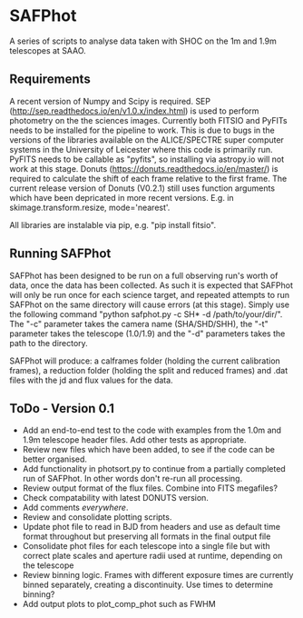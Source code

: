 # SAFPhot

A series of scripts to analyse data taken with SHOC on the 1m and 1.9m telescopes at SAAO. 

## Requirements

A recent version of Numpy and Scipy is required. SEP (http://sep.readthedocs.io/en/v1.0.x/index.html) is used to perform photometry on the the sciences images. Currently both FITSIO and PyFITs needs to be installed for the pipeline to work. This is due to bugs in the versions of the libraries available on the ALICE/SPECTRE super computer systems in the University of Leicester where this code is primarily run. PyFITS needs to be callable as "pyfits", so installing via astropy.io will not work at this stage. Donuts (https://donuts.readthedocs.io/en/master/) is required to calculate the shift of each frame relative to the first frame. The current release version of Donuts (V0.2.1) still uses function arguments which have been depricated in more recent versions. E.g. in skimage.transform.resize, mode='nearest'.

All libraries are instalable via pip, e.g. "pip install fitsio". 

## Running SAFPhot

SAFPhot has been designed to be run on a full observing run's worth of data, once the data has been collected. As such it is expected that SAFPhot will only be run once for each science target, and repeated attempts to run SAFPhot on the same directory will cause errors (at this stage). Simply use the following command "python safphot.py -c SH* -d /path/to/your/dir/". 
The "-c" parameter takes the camera name (SHA/SHD/SHH), the "-t" parameter takes the telescope (1.0/1.9) and the "-d" parameters takes the path to the directory. 

SAFPhot will produce: a calframes folder (holding the current calibration frames), a reduction folder (holding the split and reduced frames) and .dat files with the jd and flux values for the data. 


## ToDo - Version 0.1 

- Add an end-to-end test to the code with examples from the 1.0m and 1.9m telescope header files. Add other tests as appropriate. 
- Review new files which have been added, to see if the code can be better organised. 
- Add functionality in photsort.py to continue from a partially completed run of SAFPhot. In other words don't re-run all processing.
- Review output format of the flux files. Combine into FITS megafiles? 
- Check compatability with latest DONUTS version. 
- Add comments _everywhere_. 
- Review and consolidate plotting scripts. 
- Update phot file to read in BJD from headers and use as default time format
  throughout but preserving all formats in the final output file
- Consolidate phot files for each telescope into a single file but with correct 
  plate scales and aperture radii used at runtime, depending on the telescope
- Review binning logic. Frames with different exposure times are currently
  binned separately, creating a discontinuity. Use times to determine binning?
- Add output plots to plot_comp_phot such as FWHM

